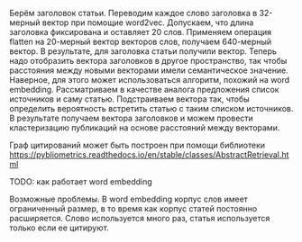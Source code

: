Берём заголовок статьи. Переводим каждое слово заголовка в 32-мерный вектор при помощие word2vec. Допускаем, что длина заголовка фиксирована и оставляет 20 слов. Применяем операция flatten на 20-мерный вектор векторов слов, получаем 640-мерный вектор. В результате, для заголовка статьи получили вектор. Теперь надо отобразить вектора заголовков в другое пространство, так чтобы расстояния между новыми векторами имели семантическое значение. Наверное, для этого может использоваться алгоритм, похожий на word embedding. Рассматриваем в качестве аналога предложения список источников и саму статью. Подстраиваем вектора так, чтобы определить вероятность встретить статью с таким списком источников. В результате получаем вектора заголовков и можем провести кластеризацию публикаций на основе расстояний между векторами.

Граф цитирований может быть построен при помощи библиотеки https://pybliometrics.readthedocs.io/en/stable/classes/AbstractRetrieval.html

TODO: как работает word embedding

Возможные проблемы. В word embedding корпус слов имеет ограниченный размер, в то время как корпус статей постоянно расширяется. Слово используется много раз, статья используется только если ее цитируют.
